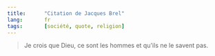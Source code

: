 ```yaml
---
title:      "Citation de Jacques Brel"
lang:       fr
tags:       [société, quote, religion]
---
```


> Je crois que Dieu, ce sont les hommes et qu'ils ne le savent pas.
